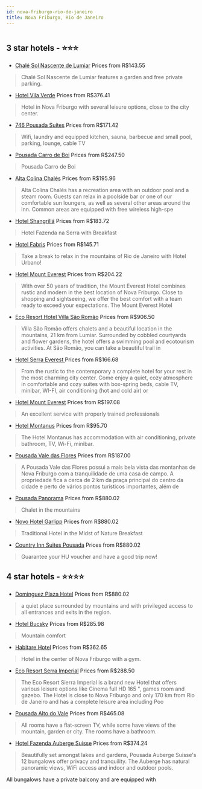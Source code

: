 ```yaml
---
id: nova-friburgo-rio-de-janeiro
title: Nova Friburgo, Rio de Janeiro
---
```


<center><img src="https://static.hotelurbano.com/reservas/prod0/18/18334/5e5949bb341d7_chale-sol-nascente-de-lumiar.jpg" alt="" /></center>


##  3 star hotels - ⭐️⭐️⭐️

-    [Chalé Sol Nascente de Lumiar](https://us.hurb.com/hotels/nova-friburgo/chale-sol-nascente-de-lumiar-18334?cmp=18055) Prices from R$143.55
   > Chalé Sol Nascente de Lumiar features a garden and free private parking.
-    [Hotel Vila Verde](https://us.hurb.com/hotels/nova-friburgo/hotel-vila-verde-1184?cmp=18055) Prices from R$376.41
   > Hotel in Nova Friburgo with several leisure options, close to the city center.
-    [746 Pousada Suítes](https://us.hurb.com/hotels/nova-friburgo/746-pousada-suites-7515?cmp=18055) Prices from R$171.42
   > Wifi, laundry and equipped kitchen, sauna, barbecue and small pool, parking, lounge, cable TV
-    [Pousada Carro de Boi](https://us.hurb.com/hotels/nova-friburgo/pousada-carro-de-boi-18025?cmp=18055) Prices from R$247.50
   > Pousada Carro de Boi
-    [Alta Colina Chalés](https://us.hurb.com/hotels/nova-friburgo/alta-colina-chales-OMN-5109?cmp=18055) Prices from R$195.96
   > Alta Colina Chalés has a recreation area with an outdoor pool and a steam room. Guests can relax in a poolside bar or one of our comfortable sun loungers, as well as several other areas around the inn.Common areas are equipped with free wireless high-spe
-    [Hotel Shangrillá](https://us.hurb.com/hotels/nova-friburgo/fazendashangrilla-4830?cmp=18055) Prices from R$183.72
   > Hotel Fazenda na Serra with Breakfast
-    [Hotel Fabris](https://us.hurb.com/hotels/nova-friburgo/hotel-fabris-3795?cmp=18055) Prices from R$145.71
   > Take a break to relax in the mountains of Rio de Janeiro with Hotel Urbano!
-    [Hotel Mount Everest](https://us.hurb.com/hotels/nova-friburgo/hotel-mount-everest-OMN-9051?cmp=18055) Prices from R$204.22
   > With over 50 years of tradition, the Mount Everest Hotel combines rustic and modern in the best location of Nova Friburgo. Close to shopping and sightseeing, we offer the best comfort with a team ready to exceed your expectations. The Mount Everest Hotel 
-    [Eco Resort Hotel Villa São Romão](https://us.hurb.com/hotels/nova-friburgo/eco-resort-hotel-villa-sao-romao-OMN-10468?cmp=18055) Prices from R$906.50
   > Villa São Romão offers chalets and a beautiful location in the mountains, 21 km from Lumiar. Surrounded by cobbled courtyards and flower gardens, the hotel offers a swimming pool and ecotourism activities.At São Romão, you can take a beautiful trail in
-    [Hotel Serra Everest ](https://us.hurb.com/hotels/nova-friburgo/hotel-serra-everest-OMN-9038?cmp=18055) Prices from R$166.68
   > From the rustic to the contemporary a complete hotel for your rest in the most charming city center. Come enjoy a quiet, cozy atmosphere in comfortable and cozy suites with box-spring beds, cable TV, minibar, WI-FI, air conditioning (hot and cold air) or 
-    [Hotel Mount Everest](https://us.hurb.com/hotels/nova-friburgo/hotel-mount-everest-OMN-9051?cmp=18055) Prices from R$197.08
   > An excellent service with properly trained professionals
-    [Hotel Montanus](https://us.hurb.com/hotels/nova-friburgo/hotel-montanus-13552?cmp=18055) Prices from R$95.70
   > The Hotel Montanus has accommodation with air conditioning, private bathroom, TV, Wi-Fi, minibar.
-    [Pousada Vale das Flores](https://us.hurb.com/hotels/nova-friburgo/pousada-vale-das-flores-OMN-10469?cmp=18055) Prices from R$187.00
   > A Pousada Vale das Flores possui a mais bela vista das montanhas de Nova Friburgo com a tranquilidade de uma casa de campo. A propriedade fica a cerca de 2 km da praça principal do centro da cidade e perto de vários pontos turísticos importantes, além de 
-    [Pousada Panorama](https://us.hurb.com/hotels/nova-friburgo/pousada-panorama-5144?cmp=18055) Prices from R$880.02
   > Chalet in the mountains
-    [Novo Hotel Garlipp](https://us.hurb.com/hotels/nova-friburgo/novo-hotel-garlipp-212?cmp=18055) Prices from R$880.02
   > Traditional Hotel in the Midst of Nature Breakfast
-    [Country Inn Suites Pousada](https://us.hurb.com/hotels/nova-friburgo/country-inn-suites-pousada-3878?cmp=18055) Prices from R$880.02
   > Guarantee your HU voucher and have a good trip now!

##  4 star hotels - ⭐️⭐️⭐️⭐️

-    [Dominguez Plaza Hotel](https://us.hurb.com/hotels/nova-friburgo/dominguez-plaza-hotel-5118?cmp=18055) Prices from R$880.02
   > a quiet place surrounded by mountains and with privileged access to all entrances and exits in the region.
-    [Hotel Bucsky](https://us.hurb.com/hotels/nova-friburgo/hotel-bucsky-5262?cmp=18055) Prices from R$285.98
   > Mountain comfort
-    [Habitare Hotel](https://us.hurb.com/hotels/nova-friburgo/habitare-hotel-2881?cmp=18055) Prices from R$362.65
   > Hotel in the center of Nova Friburgo with a gym.
-    [Eco Resort Serra Imperial](https://us.hurb.com/hotels/nova-friburgo/eco-resort-serra-imperial-OMN-2123?cmp=18055) Prices from R$288.50
   > The Eco Resort Sierra Imperial is a brand new Hotel that offers various leisure options like Cinema full HD 165 ", games room and gazebo. The Hotel is close to Nova Friburgo and only 170 km from Rio de Janeiro and has a complete leisure area including Poo
-    [Pousada Alto do Vale](https://us.hurb.com/hotels/nova-friburgo/pousada-alto-do-vale-8773?cmp=18055) Prices from R$465.08
   > All rooms have a flat-screen TV, while some have views of the mountain, garden or city. The rooms have a bathroom.
-    [Hotel Fazenda Auberge Suisse](https://us.hurb.com/hotels/nova-friburgo/hotel-fazenda-auberge-suisse-OMN-10365?cmp=18055) Prices from R$374.24
   > Beautifully set amongst lakes and gardens, Pousada Auberge Suisse's 12 bungalows offer privacy and tranquility. The Auberge has natural panoramic views, WiFi access and indoor and outdoor pools.All bungalows have a private balcony and are equipped with 
